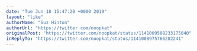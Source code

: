```yaml
---
date: "Tue Jun 18 15:47:20 +0000 2019"
layout: "like"
authorName: "Suz Hinton"
authorUrl: "https://twitter.com/noopkat"
originalPost: "https://twitter.com/noopkat/status/1141009508233175040"
inReplyTo: "https://twitter.com/noopkat/status/1141008975766282241"
---
```

